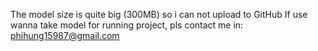 The model size is quite big (300MB) so i can not upload to GitHub
If use wanna take model for running project, pls contact me in: phihung15987@gmail.com 
